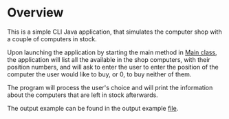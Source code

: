 # Overview

This is a simple CLI Java application, that simulates the computer shop with a couple of computers
in stock.

Upon launching the application by starting the main method
in [Main class](/src/main/java/org/shop/Main.java), the application will
list all the available in the shop computers, with their position numbers, and will ask to enter the
user
to enter the position of the computer the user would like to buy, or 0, to buy neither of them.

The program will process the user's choice and will print the information about the computers that
are left in stock afterwards.

The output example can be found in the output example [file](output_example.txt).